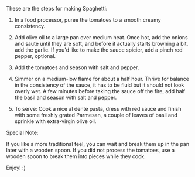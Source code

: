 These are the steps for making Spaghetti:

1. In a food processor, puree the tomatoes to a smooth creamy consistency. 

2. Add olive oil to a large pan over medium heat. Once hot, add the onions and saute until they are soft, and before it actually starts browning a bit, add the garlic. If you'd like to make the sauce spicier, add a pinch red pepper, optional.

3. Add the tomatoes and season with salt and pepper.

4. Simmer on a medium-low flame for about a half hour. Thrive for balance in the consistency of the sauce, it has to be fluid but it should not look overly wet. A few minutes before taking the sauce off the fire, add half the basil and season with salt and pepper.

5. To serve: Cook a nice al dente pasta, dress with red sauce and finish with some freshly grated Parmesan, a couple of leaves of basil and sprinkle with extra-virgin olive oil. 

Special Note:

If you like a more traditional feel, you can wait and break them up in the pan later with a wooden spoon. If you did not process the tomatoes, use a wooden spoon to break them into pieces while they cook.

Enjoy! :)